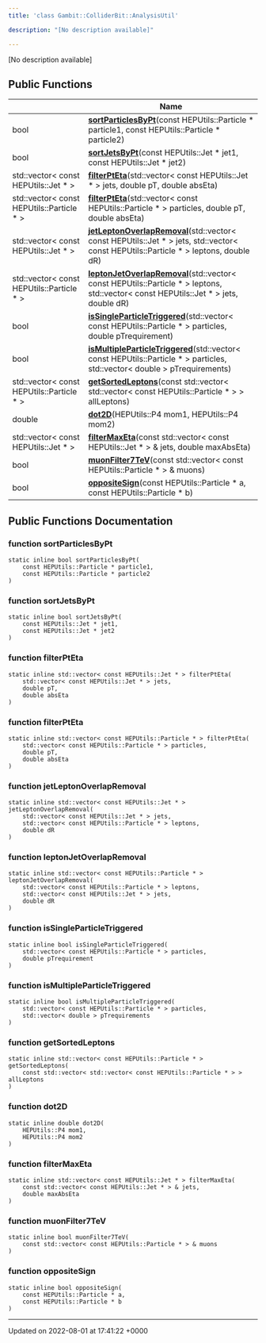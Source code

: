 ```yaml
---
title: 'class Gambit::ColliderBit::AnalysisUtil'

description: "[No description available]"

---
```









[No description available]

## Public Functions

|                | Name           |
| -------------- | -------------- |
| bool | **[sortParticlesByPt](/documentation/code/gambit_sphinx/classes/classgambit_1_1colliderbit_1_1analysisutil/#function-sortparticlesbypt)**(const HEPUtils::Particle * particle1, const HEPUtils::Particle * particle2) |
| bool | **[sortJetsByPt](/documentation/code/gambit_sphinx/classes/classgambit_1_1colliderbit_1_1analysisutil/#function-sortjetsbypt)**(const HEPUtils::Jet * jet1, const HEPUtils::Jet * jet2) |
| std::vector< const HEPUtils::Jet * > | **[filterPtEta](/documentation/code/gambit_sphinx/classes/classgambit_1_1colliderbit_1_1analysisutil/#function-filterpteta)**(std::vector< const HEPUtils::Jet * > jets, double pT, double absEta) |
| std::vector< const HEPUtils::Particle * > | **[filterPtEta](/documentation/code/gambit_sphinx/classes/classgambit_1_1colliderbit_1_1analysisutil/#function-filterpteta)**(std::vector< const HEPUtils::Particle * > particles, double pT, double absEta) |
| std::vector< const HEPUtils::Jet * > | **[jetLeptonOverlapRemoval](/documentation/code/gambit_sphinx/classes/classgambit_1_1colliderbit_1_1analysisutil/#function-jetleptonoverlapremoval)**(std::vector< const HEPUtils::Jet * > jets, std::vector< const HEPUtils::Particle * > leptons, double dR) |
| std::vector< const HEPUtils::Particle * > | **[leptonJetOverlapRemoval](/documentation/code/gambit_sphinx/classes/classgambit_1_1colliderbit_1_1analysisutil/#function-leptonjetoverlapremoval)**(std::vector< const HEPUtils::Particle * > leptons, std::vector< const HEPUtils::Jet * > jets, double dR) |
| bool | **[isSingleParticleTriggered](/documentation/code/gambit_sphinx/classes/classgambit_1_1colliderbit_1_1analysisutil/#function-issingleparticletriggered)**(std::vector< const HEPUtils::Particle * > particles, double pTrequirement) |
| bool | **[isMultipleParticleTriggered](/documentation/code/gambit_sphinx/classes/classgambit_1_1colliderbit_1_1analysisutil/#function-ismultipleparticletriggered)**(std::vector< const HEPUtils::Particle * > particles, std::vector< double > pTrequirements) |
| std::vector< const HEPUtils::Particle * > | **[getSortedLeptons](/documentation/code/gambit_sphinx/classes/classgambit_1_1colliderbit_1_1analysisutil/#function-getsortedleptons)**(const std::vector< std::vector< const HEPUtils::Particle * > > allLeptons) |
| double | **[dot2D](/documentation/code/gambit_sphinx/classes/classgambit_1_1colliderbit_1_1analysisutil/#function-dot2d)**(HEPUtils::P4 mom1, HEPUtils::P4 mom2) |
| std::vector< const HEPUtils::Jet * > | **[filterMaxEta](/documentation/code/gambit_sphinx/classes/classgambit_1_1colliderbit_1_1analysisutil/#function-filtermaxeta)**(const std::vector< const HEPUtils::Jet * > & jets, double maxAbsEta) |
| bool | **[muonFilter7TeV](/documentation/code/gambit_sphinx/classes/classgambit_1_1colliderbit_1_1analysisutil/#function-muonfilter7tev)**(const std::vector< const HEPUtils::Particle * > & muons) |
| bool | **[oppositeSign](/documentation/code/gambit_sphinx/classes/classgambit_1_1colliderbit_1_1analysisutil/#function-oppositesign)**(const HEPUtils::Particle * a, const HEPUtils::Particle * b) |

## Public Functions Documentation

### function sortParticlesByPt

```
static inline bool sortParticlesByPt(
    const HEPUtils::Particle * particle1,
    const HEPUtils::Particle * particle2
)
```


### function sortJetsByPt

```
static inline bool sortJetsByPt(
    const HEPUtils::Jet * jet1,
    const HEPUtils::Jet * jet2
)
```


### function filterPtEta

```
static inline std::vector< const HEPUtils::Jet * > filterPtEta(
    std::vector< const HEPUtils::Jet * > jets,
    double pT,
    double absEta
)
```


### function filterPtEta

```
static inline std::vector< const HEPUtils::Particle * > filterPtEta(
    std::vector< const HEPUtils::Particle * > particles,
    double pT,
    double absEta
)
```


### function jetLeptonOverlapRemoval

```
static inline std::vector< const HEPUtils::Jet * > jetLeptonOverlapRemoval(
    std::vector< const HEPUtils::Jet * > jets,
    std::vector< const HEPUtils::Particle * > leptons,
    double dR
)
```


### function leptonJetOverlapRemoval

```
static inline std::vector< const HEPUtils::Particle * > leptonJetOverlapRemoval(
    std::vector< const HEPUtils::Particle * > leptons,
    std::vector< const HEPUtils::Jet * > jets,
    double dR
)
```


### function isSingleParticleTriggered

```
static inline bool isSingleParticleTriggered(
    std::vector< const HEPUtils::Particle * > particles,
    double pTrequirement
)
```


### function isMultipleParticleTriggered

```
static inline bool isMultipleParticleTriggered(
    std::vector< const HEPUtils::Particle * > particles,
    std::vector< double > pTrequirements
)
```


### function getSortedLeptons

```
static inline std::vector< const HEPUtils::Particle * > getSortedLeptons(
    const std::vector< std::vector< const HEPUtils::Particle * > > allLeptons
)
```


### function dot2D

```
static inline double dot2D(
    HEPUtils::P4 mom1,
    HEPUtils::P4 mom2
)
```


### function filterMaxEta

```
static inline std::vector< const HEPUtils::Jet * > filterMaxEta(
    const std::vector< const HEPUtils::Jet * > & jets,
    double maxAbsEta
)
```


### function muonFilter7TeV

```
static inline bool muonFilter7TeV(
    const std::vector< const HEPUtils::Particle * > & muons
)
```


### function oppositeSign

```
static inline bool oppositeSign(
    const HEPUtils::Particle * a,
    const HEPUtils::Particle * b
)
```


-------------------------------

Updated on 2022-08-01 at 17:41:22 +0000